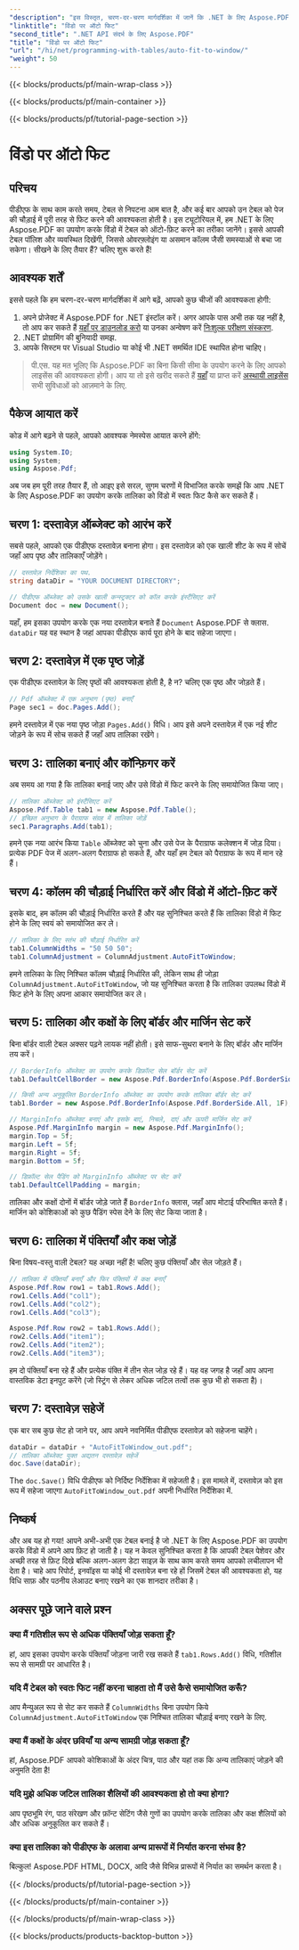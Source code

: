 ```yaml
---
"description": "इस विस्तृत, चरण-दर-चरण मार्गदर्शिका में जानें कि .NET के लिए Aspose.PDF का उपयोग करके विंडो में टेबल को ऑटो-फ़िट कैसे करें। PDF में पॉलिश और अच्छी तरह से फ़िट की गई टेबल बनाने के लिए बिल्कुल सही।"
"linktitle": "विंडो पर ऑटो फिट"
"second_title": ".NET API संदर्भ के लिए Aspose.PDF"
"title": "विंडो पर ऑटो फिट"
"url": "/hi/net/programming-with-tables/auto-fit-to-window/"
"weight": 50
---
```


{{< blocks/products/pf/main-wrap-class >}}

{{< blocks/products/pf/main-container >}}

{{< blocks/products/pf/tutorial-page-section >}}

# विंडो पर ऑटो फिट

## परिचय

पीडीएफ के साथ काम करते समय, टेबल से निपटना आम बात है, और कई बार आपको उन टेबल को पेज की चौड़ाई में पूरी तरह से फिट करने की आवश्यकता होती है। इस ट्यूटोरियल में, हम .NET के लिए Aspose.PDF का उपयोग करके विंडो में टेबल को ऑटो-फ़िट करने का तरीका जानेंगे। इससे आपकी टेबल पॉलिश और व्यवस्थित दिखेंगी, जिससे ओवरफ़्लोइंग या असमान कॉलम जैसी समस्याओं से बचा जा सकेगा। सीखने के लिए तैयार हैं? चलिए शुरू करते हैं!

## आवश्यक शर्तें

इससे पहले कि हम चरण-दर-चरण मार्गदर्शिका में आगे बढ़ें, आपको कुछ चीजों की आवश्यकता होगी:

1. अपने प्रोजेक्ट में Aspose.PDF for .NET इंस्टॉल करें। अगर आपके पास अभी तक यह नहीं है, तो आप कर सकते हैं [यहाँ पर डाउनलोड करो](https://releases.aspose.com/pdf/net/) या उनका अन्वेषण करें [निःशुल्क परीक्षण संस्करण](https://releases.aspose.com/).
2. .NET प्रोग्रामिंग की बुनियादी समझ.
3. आपके सिस्टम पर Visual Studio या कोई भी .NET समर्थित IDE स्थापित होना चाहिए।

> पी.एस. यह मत भूलिए कि Aspose.PDF का बिना किसी सीमा के उपयोग करने के लिए आपको लाइसेंस की आवश्यकता होगी। आप या तो इसे खरीद सकते हैं [यहाँ](https://purchase.aspose.com/buy) या प्राप्त करें [अस्थायी लाइसेंस](https://purchase.aspose.com/temporary-license/) सभी सुविधाओं को आज़माने के लिए.

## पैकेज आयात करें

कोड में आगे बढ़ने से पहले, आपको आवश्यक नेमस्पेस आयात करने होंगे:

```csharp
using System.IO;
using System;
using Aspose.Pdf;
```

अब जब हम पूरी तरह तैयार हैं, तो आइए इसे सरल, सुगम चरणों में विभाजित करके समझें कि आप .NET के लिए Aspose.PDF का उपयोग करके तालिका को विंडो में स्वतः फिट कैसे कर सकते हैं।

## चरण 1: दस्तावेज़ ऑब्जेक्ट को आरंभ करें

सबसे पहले, आपको एक पीडीएफ दस्तावेज़ बनाना होगा। इस दस्तावेज़ को एक खाली शीट के रूप में सोचें जहाँ आप पृष्ठ और तालिकाएँ जोड़ेंगे।

```csharp
// दस्तावेज़ निर्देशिका का पथ.
string dataDir = "YOUR DOCUMENT DIRECTORY";

// पीडीएफ ऑब्जेक्ट को उसके खाली कन्स्ट्रक्टर को कॉल करके इंस्टैंसिएट करें
Document doc = new Document();
```
  
यहाँ, हम इसका उपयोग करके एक नया दस्तावेज़ बनाते हैं `Document` Aspose.PDF से क्लास. `dataDir` यह वह स्थान है जहां आपका पीडीएफ कार्य पूरा होने के बाद सहेजा जाएगा।

## चरण 2: दस्तावेज़ में एक पृष्ठ जोड़ें

एक पीडीएफ दस्तावेज़ के लिए पृष्ठों की आवश्यकता होती है, है न? चलिए एक पृष्ठ और जोड़ते हैं।

```csharp
// Pdf ऑब्जेक्ट में एक अनुभाग (पृष्ठ) बनाएँ
Page sec1 = doc.Pages.Add();
```
  
हमने दस्तावेज़ में एक नया पृष्ठ जोड़ा `Pages.Add()` विधि। आप इसे अपने दस्तावेज़ में एक नई शीट जोड़ने के रूप में सोच सकते हैं जहाँ आप तालिका रखेंगे।

## चरण 3: तालिका बनाएं और कॉन्फ़िगर करें

अब समय आ गया है कि तालिका बनाई जाए और उसे विंडो में फिट करने के लिए समायोजित किया जाए।

```csharp
// तालिका ऑब्जेक्ट को इंस्टैंसिएट करें
Aspose.Pdf.Table tab1 = new Aspose.Pdf.Table();
// इच्छित अनुभाग के पैराग्राफ संग्रह में तालिका जोड़ें
sec1.Paragraphs.Add(tab1);
```
  
हमने एक नया आरंभ किया `Table` ऑब्जेक्ट को चुना और उसे पेज के पैराग्राफ कलेक्शन में जोड़ दिया। प्रत्येक PDF पेज में अलग-अलग पैराग्राफ हो सकते हैं, और यहाँ हम टेबल को पैराग्राफ के रूप में मान रहे हैं।

## चरण 4: कॉलम की चौड़ाई निर्धारित करें और विंडो में ऑटो-फ़िट करें

इसके बाद, हम कॉलम की चौड़ाई निर्धारित करते हैं और यह सुनिश्चित करते हैं कि तालिका विंडो में फिट होने के लिए स्वयं को समायोजित कर ले।

```csharp
// तालिका के लिए स्तंभ की चौड़ाई निर्धारित करें
tab1.ColumnWidths = "50 50 50";
tab1.ColumnAdjustment = ColumnAdjustment.AutoFitToWindow;
```
  
हमने तालिका के लिए निश्चित कॉलम चौड़ाई निर्धारित की, लेकिन साथ ही जोड़ा `ColumnAdjustment.AutoFitToWindow`, जो यह सुनिश्चित करता है कि तालिका उपलब्ध विंडो में फिट होने के लिए अपना आकार समायोजित कर ले।

## चरण 5: तालिका और कक्षों के लिए बॉर्डर और मार्जिन सेट करें

बिना बॉर्डर वाली टेबल अक्सर पढ़ने लायक नहीं होती। इसे साफ-सुथरा बनाने के लिए बॉर्डर और मार्जिन तय करें।

```csharp
// BorderInfo ऑब्जेक्ट का उपयोग करके डिफ़ॉल्ट सेल बॉर्डर सेट करें
tab1.DefaultCellBorder = new Aspose.Pdf.BorderInfo(Aspose.Pdf.BorderSide.All, 0.1F);

// किसी अन्य अनुकूलित BorderInfo ऑब्जेक्ट का उपयोग करके तालिका बॉर्डर सेट करें
tab1.Border = new Aspose.Pdf.BorderInfo(Aspose.Pdf.BorderSide.All, 1F);

// MarginInfo ऑब्जेक्ट बनाएं और इसके बाएं, निचले, दाएं और ऊपरी मार्जिन सेट करें
Aspose.Pdf.MarginInfo margin = new Aspose.Pdf.MarginInfo();
margin.Top = 5f;
margin.Left = 5f;
margin.Right = 5f;
margin.Bottom = 5f;

// डिफ़ॉल्ट सेल पैडिंग को MarginInfo ऑब्जेक्ट पर सेट करें
tab1.DefaultCellPadding = margin;
```
  
तालिका और कक्षों दोनों में बॉर्डर जोड़े जाते हैं `BorderInfo` क्लास, जहाँ आप मोटाई परिभाषित करते हैं। मार्जिन को कोशिकाओं को कुछ पैडिंग स्पेस देने के लिए सेट किया जाता है।

## चरण 6: तालिका में पंक्तियाँ और कक्ष जोड़ें

बिना विषय-वस्तु वाली टेबल? यह अच्छा नहीं है! चलिए कुछ पंक्तियाँ और सेल जोड़ते हैं।

```csharp
// तालिका में पंक्तियाँ बनाएँ और फिर पंक्तियों में कक्ष बनाएँ
Aspose.Pdf.Row row1 = tab1.Rows.Add();
row1.Cells.Add("col1");
row1.Cells.Add("col2");
row1.Cells.Add("col3");

Aspose.Pdf.Row row2 = tab1.Rows.Add();
row2.Cells.Add("item1");
row2.Cells.Add("item2");
row2.Cells.Add("item3");
```
  
हम दो पंक्तियाँ बना रहे हैं और प्रत्येक पंक्ति में तीन सेल जोड़ रहे हैं। यह वह जगह है जहाँ आप अपना वास्तविक डेटा इनपुट करेंगे (जो स्ट्रिंग से लेकर अधिक जटिल तत्वों तक कुछ भी हो सकता है)।

## चरण 7: दस्तावेज़ सहेजें

एक बार सब कुछ सेट हो जाने पर, आप अपने नवनिर्मित पीडीएफ दस्तावेज़ को सहेजना चाहेंगे।

```csharp
dataDir = dataDir + "AutoFitToWindow_out.pdf";
// तालिका ऑब्जेक्ट युक्त अद्यतन दस्तावेज़ सहेजें
doc.Save(dataDir);
```
  
The `doc.Save()` विधि पीडीएफ को निर्दिष्ट निर्देशिका में सहेजती है। इस मामले में, दस्तावेज़ को इस रूप में सहेजा जाएगा `AutoFitToWindow_out.pdf` अपनी निर्धारित निर्देशिका में.

## निष्कर्ष

और अब यह हो गया! आपने अभी-अभी एक टेबल बनाई है जो .NET के लिए Aspose.PDF का उपयोग करके विंडो में अपने आप फ़िट हो जाती है। यह न केवल सुनिश्चित करता है कि आपकी टेबल पेशेवर और अच्छी तरह से फ़िट दिखे बल्कि अलग-अलग डेटा साइज़ के साथ काम करते समय आपको लचीलापन भी देता है। चाहे आप रिपोर्ट, इनवॉइस या कोई भी दस्तावेज़ बना रहे हों जिसमें टेबल की आवश्यकता हो, यह विधि साफ़ और पठनीय लेआउट बनाए रखने का एक शानदार तरीका है।

## अक्सर पूछे जाने वाले प्रश्न

### क्या मैं गतिशील रूप से अधिक पंक्तियाँ जोड़ सकता हूँ?  
हां, आप इसका उपयोग करके पंक्तियाँ जोड़ना जारी रख सकते हैं `tab1.Rows.Add()` विधि, गतिशील रूप से सामग्री पर आधारित है।

### यदि मैं टेबल को स्वतः फिट नहीं करना चाहता तो मैं उसे कैसे समायोजित करूँ?  
आप मैन्युअल रूप से सेट कर सकते हैं `ColumnWidths` बिना उपयोग किये `ColumnAdjustment.AutoFitToWindow` एक निश्चित तालिका चौड़ाई बनाए रखने के लिए.

### क्या मैं कक्षों के अंदर छवियाँ या अन्य सामग्री जोड़ सकता हूँ?  
हां, Aspose.PDF आपको कोशिकाओं के अंदर चित्र, पाठ और यहां तक कि अन्य तालिकाएं जोड़ने की अनुमति देता है!

### यदि मुझे अधिक जटिल तालिका शैलियों की आवश्यकता हो तो क्या होगा?  
आप पृष्ठभूमि रंग, पाठ संरेखण और फ़ॉन्ट सेटिंग जैसे गुणों का उपयोग करके तालिका और कक्ष शैलियों को और अधिक अनुकूलित कर सकते हैं।

### क्या इस तालिका को पीडीएफ के अलावा अन्य प्रारूपों में निर्यात करना संभव है?  
बिल्कुल! Aspose.PDF HTML, DOCX, आदि जैसे विभिन्न प्रारूपों में निर्यात का समर्थन करता है।

{{< /blocks/products/pf/tutorial-page-section >}}

{{< /blocks/products/pf/main-container >}}

{{< /blocks/products/pf/main-wrap-class >}}

{{< blocks/products/products-backtop-button >}}